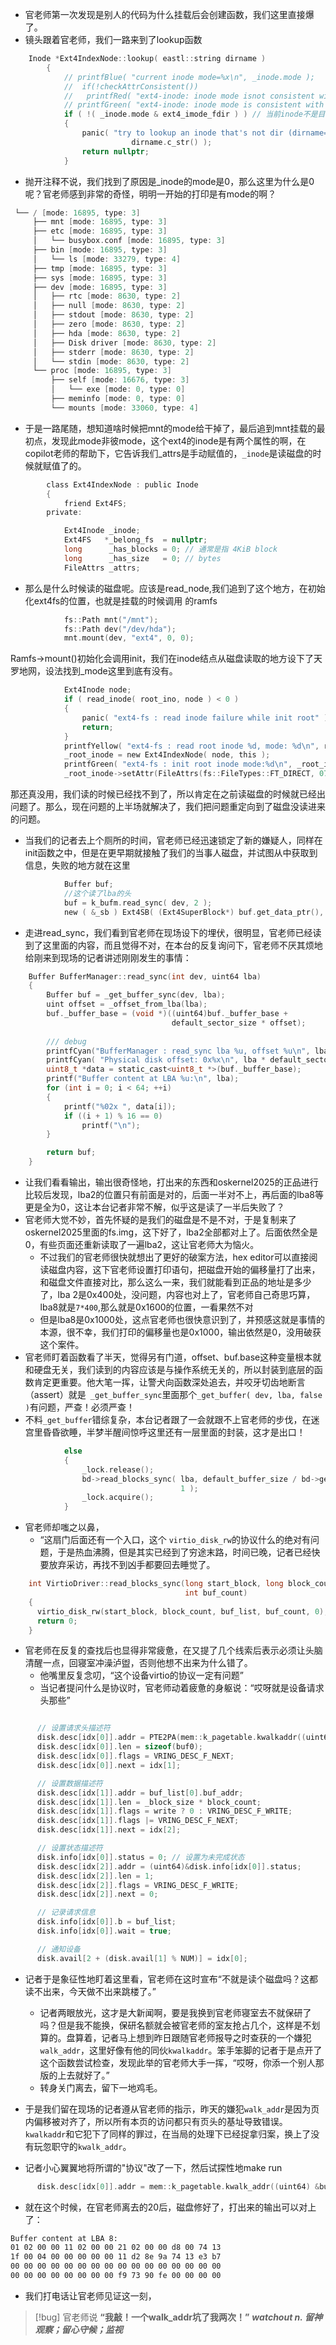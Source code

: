 - 官老师第一次发现是别人的代码为什么挂载后会创建函数，我们这里直接爆了。
- 镜头跟着官老师，我们一路来到了lookup函数
```c
	Inode *Ext4IndexNode::lookup( eastl::string dirname )
		{
			// printfBlue( "current inode mode=%x\n", _inode.mode );
			//  if(!checkAttrConsistent())
			//   printfRed( "ext4-inode: inode mode isnot consistent with attrs\n" );
			// printfGreen( "ext4-inode: inode mode is consistent with attrs\n" );
			if ( !( _inode.mode & ext4_imode_fdir ) ) // 当前inode不是目录
			{
				panic( "try to lookup an inode that's not dir (dirname='%s')",
						   dirname.c_str() );
				return nullptr;
			}
```
- 抛开注释不说，我们找到了原因是_inode的mode是0，那么这里为什么是0呢？官老师感到非常的奇怪，明明一开始的打印是有mode的啊？
```c
 └── / [mode: 16895, type: 3]
     ├── mnt [mode: 16895, type: 3]
     ├── etc [mode: 16895, type: 3]
     │   └── busybox.conf [mode: 16895, type: 3]
     ├── bin [mode: 16895, type: 3]
     │   └── ls [mode: 33279, type: 4]
     ├── tmp [mode: 16895, type: 3]
     ├── sys [mode: 16895, type: 3]
     ├── dev [mode: 16895, type: 3]
     │   ├── rtc [mode: 8630, type: 2]
     │   ├── null [mode: 8630, type: 2]
     │   ├── stdout [mode: 8630, type: 2]
     │   ├── zero [mode: 8630, type: 2]
     │   ├── hda [mode: 8630, type: 2]
     │   ├── Disk driver [mode: 8630, type: 2]
     │   ├── stderr [mode: 8630, type: 2]
     │   └── stdin [mode: 8630, type: 2]
     └── proc [mode: 16895, type: 3]
         ├── self [mode: 16676, type: 3]
         │   └── exe [mode: 0, type: 0]
         ├── meminfo [mode: 0, type: 0]
         └── mounts [mode: 33060, type: 4]
```
- 于是一路尾随，想知道啥时候把mnt的mode给干掉了，最后追到mnt挂载的最初点，发现此mode非彼mode，这个ext4的inode是有两个属性的啊，在copilot老师的帮助下，它告诉我们_attrs是手动赋值的，`_inode`是读磁盘的时候就赋值了的。
```c
		class Ext4IndexNode : public Inode
		{
			friend Ext4FS;
		private:

			Ext4Inode _inode;
			Ext4FS	 *_belong_fs  = nullptr;
			long	  _has_blocks = 0; // 通常是指 4KiB block
			long	  _has_size	  = 0; // bytes
			FileAttrs _attrs;
```
- 那么是什么时候读的磁盘呢。应该是read_node,我们追到了这个地方，在初始化ext4fs的位置，也就是挂载的时候调用 的ramfs
```c
            fs::Path mnt("/mnt");
            fs::Path dev("/dev/hda");
            mnt.mount(dev, "ext4", 0, 0);
```
Ramfs->mount()初始化会调用init，我们在inode结点从磁盘读取的地方设下了天罗地网，设法找到_mode这里到底有没有。
```c
			Ext4Inode node;
			if ( read_inode( root_ino, node ) < 0 )
			{
				panic( "ext4-fs : read inode failure while init root" );
				return;
			}
			printfYellow( "ext4-fs : read root inode %d, mode: %d\n", root_ino, node.mode );
			_root_inode = new Ext4IndexNode( node, this );
			printfGreen( "ext4-fs : init root inode mode:%d\n", _root_inode->_inode.mode );
			_root_inode->setAttr(FileAttrs(fs::FileTypes::FT_DIRECT, 0777));
```
那还真没用，我们读的时候已经找不到了，所以肯定在之前读磁盘的时候就已经出问题了。那么，现在问题的上半场就解决了，我们把问题重定向到了磁盘没读进来的问题。

- 当我们的记者去上个厕所的时间，官老师已经迅速锁定了新的嫌疑人，同样在init函数之中，但是在更早期就接触了我们的当事人磁盘，并试图从中获取到信息，失败的地方就在这里
```c
			Buffer buf;
			//这个读了lba的头
			buf = k_bufm.read_sync( dev, 2 );
			new ( &_sb ) Ext4SB( (Ext4SuperBlock*) buf.get_data_ptr(), this );
```
- 走进read_sync，我们看到官老师在现场设下的埋伏，很明显，官老师已经读到了这里面的内容，而且觉得不对，在本台的反复询问下，官老师不厌其烦地给刚来到现场的记者讲述刚刚发生的事情：
```c
	Buffer BufferManager::read_sync(int dev, uint64 lba)
	{
		Buffer buf = _get_buffer_sync(dev, lba);
		uint offset = _offset_from_lba(lba);
		buf._buffer_base = (void *)((uint64)buf._buffer_base +
									default_sector_size * offset);
		
		/// debug
		printfCyan("BufferManager : read_sync lba %u, offset %u\n", lba, offset);
		printfCyan( "Physical disk offset: 0x%x\n", lba * default_sector_size ); // 打印物理偏移
		uint8_t *data = static_cast<uint8_t *>(buf._buffer_base);
		printf("Buffer content at LBA %u:\n", lba);
		for (int i = 0; i < 64; ++i)
		{
			printf("%02x ", data[i]);
			if ((i + 1) % 16 == 0)
				printf("\n");
		}

		return buf;
	}

```
- 让我们看看输出，输出很奇怪地，打出来的东西和oskernel2025的正品进行比较后发现，lba2的位置只有前面是对的，后面一半对不上，再后面的lba8等更是全为0，这让本台记者非常不解，似乎这是读了一半后失败了？
- 官老师大觉不妙，首先怀疑的是我们的磁盘是不是不对，于是复制来了oskernel2025里面的fs.img，这下好了，lba2全部都对上了。后面依然全是0，有些页面还重新读取了一遍lba2，这让官老师大为恼火。
    - 不过我们的官老师很快就想出了更好的破案方法，hex editor可以直接阅读磁盘内容，这下官老师设置打印语句，把磁盘开始的偏移量打了出来，和磁盘文件直接对比，那么这么一来，我们就能看到正品的地址是多少了，lba 2是0x400处，没问题，内容也对上了，官老师自己奇思巧算，lba8就是`7*400`,那么就是0x1600的位置，一看果然不对
    - 但是lba8是0x1000处，这点官老师也很快意识到了，并预感这就是事情的本源，很不幸，我们打印的偏移量也是0x1000，输出依然是0，没用破获这个案件。
- 官老师盯着函数看了半天，觉得另有门道，offset、buf.base这种变量根本就和硬盘无关，我们读到的内容应该是与操作系统无关的，所以封装到底层的函数肯定更重要。他大笔一挥，让警犬向函数深处追去，并咬牙切齿地断言（assert）就是` _get_buffer_sync`里面那个`_get_buffer( dev, lba, false )`有问题，严查！必须严查！
- 不料`_get_buffer`错综复杂，本台记者跟了一会就跟不上官老师的步伐，在迷宫里昏昏欲睡，半梦半醒间惊呼这里还有一层里面的封装，这才是出口！
```c
			else
			{
				_lock.release();
				bd->read_blocks_sync( lba, default_buffer_size / bd->get_block_size(), &buf_des,
									  1 );
				_lock.acquire();
			}
```
- 官老师却嗤之以鼻，
    - “这扇门后面还有一个入口，这个 `virtio_disk_rw`的协议什么的绝对有问题，于是热血沸腾，但是其实已经到了穷途末路，时间已晚，记者已经快要放弃采访，再找不到凶手都要回去睡觉了。
```c
    int VirtioDriver::read_blocks_sync(long start_block, long block_count, dev::BufferDescriptor *buf_list,
                                       int buf_count)
    {
      virtio_disk_rw(start_block, block_count, buf_list, buf_count, 0);
      return 0;
    }
```
- 官老师在反复的查找后也显得非常疲惫，在又提了几个线索后表示必须让头脑清醒一点，回寝室冲澡泸盥，否则他想不出来为什么错了。
    - 他嘴里反复念叨，“这个设备virtio的协议一定有问题”
    - 当记者提问什么是协议时，官老师动着疲惫的身躯说：“哎呀就是设备请求头那些”
```c

      // 设置请求头描述符
      disk.desc[idx[0]].addr = PTE2PA(mem::k_pagetable.kwalkaddr((uint64)&buf0).get_data());
      disk.desc[idx[0]].len = sizeof(buf0);
      disk.desc[idx[0]].flags = VRING_DESC_F_NEXT;
      disk.desc[idx[0]].next = idx[1];

      // 设置数据描述符
      disk.desc[idx[1]].addr = buf_list[0].buf_addr;
      disk.desc[idx[1]].len = _block_size * block_count;
      disk.desc[idx[1]].flags = write ? 0 : VRING_DESC_F_WRITE;
      disk.desc[idx[1]].flags |= VRING_DESC_F_NEXT;
      disk.desc[idx[1]].next = idx[2];

      // 设置状态描述符
      disk.info[idx[0]].status = 0; // 设置为未完成状态
      disk.desc[idx[2]].addr = (uint64)&disk.info[idx[0]].status;
      disk.desc[idx[2]].len = 1;
      disk.desc[idx[2]].flags = VRING_DESC_F_WRITE;
      disk.desc[idx[2]].next = 0;

      // 记录请求信息
      disk.info[idx[0]].b = buf_list;
      disk.info[idx[0]].wait = true;

      // 通知设备
      disk.avail[2 + (disk.avail[1] % NUM)] = idx[0];
```
- 记者于是象征性地盯着这里看，官老师在这时宣布“不就是读个磁盘吗？这都读不出来，今天做不出来跳楼了。”
    - 记者两眼放光，这才是大新闻啊，要是我换到官老师寝室去不就保研了吗？但是我不能换，保研名额就会被官老师的室友抢占几个，这样是不划算的。盘算着，记者马上想到昨日跟随官老师报导之时查获的一个嫌犯`walk_addr`，这里好像有他的同伙`kwalkaddr`。笨手笨脚的记者于是点开了这个函数尝试检查，发现此举的官老师大手一挥，“哎呀，你添一个别人那版的上去就好了。”
    - 转身关门离去，留下一地鸡毛。

- 于是我们留在现场的记者遵从官老师的指示，昨天的嫌犯`walk_addr`是因为页内偏移被对齐了，所以所有本页的访问都只有页头的基址导致错误。`kwalkaddr`和它犯下了同样的罪过，在当局的处理下已经捉拿归案，换上了没有玩忽职守的`kwalk_addr`。
- 记者小心翼翼地将所谓的"协议"改了一下，然后试探性地make run
```c
      disk.desc[idx[0]].addr = mem::k_pagetable.kwalk_addr((uint64) &buf0);
```
- 就在这个时候，在官老师离去的20后，磁盘修好了，打出来的输出可以对上了：
```sh
Buffer content at LBA 8:
01 02 00 00 11 02 00 00 21 02 00 00 d8 00 74 13 
1f 00 04 00 00 00 00 00 11 d2 8e 9a 74 13 e3 b7 
00 00 00 00 00 00 00 00 00 00 00 00 00 00 00 00 
00 00 00 00 00 00 00 00 f9 73 90 fe 00 00 00 00 
```
- 我们打电话让官老师见证这一刻，
>[!bug] 官老师说
>**“我敲！一个walk_addr坑了我两次！”**
>           ***watchout  n.  留神观察；留心守候；监视***
